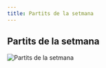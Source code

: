 ```yaml
---
title: Partits de la setmana
---
```


## Partits de la setmana

![Partits de la setmana](http://www.creualtabasquet.cat/fotos/partitsfederatsfora1.jpeg)